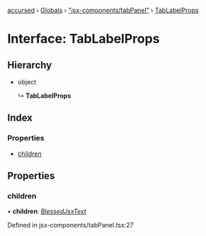 [accursed](../README.md) › [Globals](../globals.md) › ["jsx-components/tabPanel"](../modules/_jsx_components_tabpanel_.md) › [TabLabelProps](_jsx_components_tabpanel_.tablabelprops.md)

# Interface: TabLabelProps

## Hierarchy

* object

  ↳ **TabLabelProps**

## Index

### Properties

* [children](_jsx_components_tabpanel_.tablabelprops.md#children)

## Properties

###  children

• **children**: *[BlessedJsxText](../modules/_jsx_types_.__global.jsx.md#blessedjsxtext)*

Defined in jsx-components/tabPanel.tsx:27
